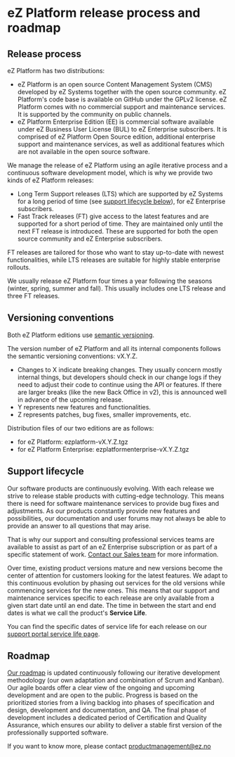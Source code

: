 # eZ Platform release process and roadmap

## Release process

eZ Platform has two distributions:

- eZ Platform is an open source Content Management System (CMS) developed by eZ Systems together with the open source community. eZ Platform's code base is available on GitHub under the GPLv2 license. eZ Platform comes with no commercial support and maintenance services. It is supported by the community on public channels.
- eZ Platform Enterprise Edition (EE) is commercial software available under eZ Business User License (BUL) to eZ Enterprise subscribers. It is comprised of eZ Platform Open Source edition, additional enterprise support and maintenance services, as well as additional features which are not available in the open source software.

We manage the release of eZ Platform using an agile iterative process and a continuous software development model, which is why we provide two kinds of eZ Platform releases:

- Long Term Support releases (LTS) which are supported by eZ Systems for a long period of time (see [support lifecycle below](#support-lifecycle)), for eZ Enterprise subscribers.
- Fast Track releases (FT) give access to the latest features and are supported for a short period of time. They are maintained only until the next FT release is introduced. These are supported for both the open source community and eZ Enterprise subscribers.

FT releases are tailored for those who want to stay up-to-date with newest functionalities,
while LTS releases are suitable for highly stable enterprise rollouts.

We usually release eZ Platform four times a year following the seasons (winter, spring, summer and fall). This usually includes one LTS release and three FT releases.

## Versioning conventions

Both eZ Platform editions use [semantic versioning](http://semver.org/).  

The version number of eZ Platform and all its internal components follows the semantic versioning conventions: vX.Y.Z.

- Changes to X indicate breaking changes. They usually concern mostly internal things, but developers should check in our change logs if they need to adjust their code to continue using the API or features. If there are larger breaks (like the new Back Office in v2), this is announced well in advance of the upcoming release.
- Y represents new features and functionalities.
- Z represents patches, bug fixes, smaller improvements, etc.

Distribution files of our two editions are as follows:

- for eZ Platform: ezplatform-vX.Y.Z.tgz
- for eZ Platform Enterprise: ezplatformenterprise-vX.Y.Z.tgz

## Support lifecycle

Our software products are continuously evolving.
With each release we strive to release stable products with cutting-edge technology.
This means there is need for software maintenance services to provide bug fixes and adjustments.
As our products constantly provide new features and possibilities, our documentation and user forums may not always be able to provide an answer to all questions that may arise.

That is why our support and consulting professional services teams are available to assist
as part of an eZ Enterprise subscription or as part of a specific statement of work.
[Contact our Sales team](https://ez.no/Forms/Request-a-Consultation) for more information.

Over time, existing product versions mature and new versions become the center of attention for customers looking for the latest features.
We adapt to this continuous evolution by phasing out services for the old versions while commencing services for the new ones.
This means that our support and maintenance services specific to each release
are only available from a given start date until an end date.
The time in between the start and end dates is what we call the product's **Service Life**.

You can find the specific dates of service life for each release on our [support portal service life page](https://support.ez.no/Public/Service-Life).

## Roadmap

[Our roadmap](https://ezplatform.com/product-feedback) is updated continuously following our iterative development methodology (our own adaptation and combination of Scrum and Kanban).
Our agile boards offer a clear view of the ongoing and upcoming development and are open to the public.
Progress is based on the prioritized stories from a living backlog into phases of specification and design, development and documentation, and QA.
The final phase of development includes a dedicated period of Certification and Quality Assurance,
which ensures our ability to deliver a stable first version of the professionally supported software.

If you want to know more, please contact productmanagement@ez.no
